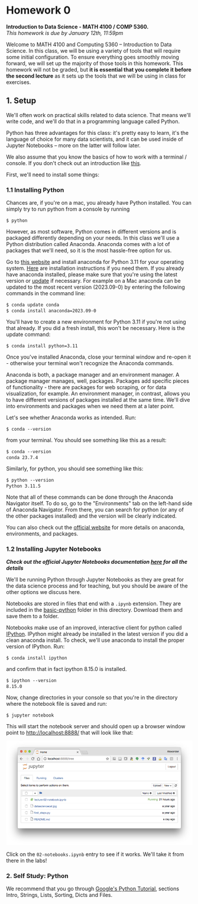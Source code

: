 # Homework 0
**Introduction to Data Science - MATH 4100 / COMP 5360.**  
*This homework is due by January 12th, 11:59pm*  


Welcome to MATH 4100 and Computing 5360 – Introduction to Data Science. In this class, we will be using a variety of tools that will require some initial configuration. To ensure everything goes smoothly moving forward, we will set up the majority of those tools in this homework. This homework will not be graded, but **it is essential that you complete it before the second lecture** as it sets up the tools that we will be using in class for exercises.

## 1. Setup

We'll often work on practical skills related to data science. That means we'll write code, and we'll do that in a programming language called Python.

Python has three advantages for this class: it's pretty easy to learn, it's the language of choice for many data scientists, and it can be used inside of Jupyter Notebooks – more on the latter will follow later.

We also assume that you know the basics of how to work with a terminal / console. If you don't check out an introduction like [this](http://tutorial.djangogirls.org/en/intro_to_command_line/).  

First, we'll need to install some things:

### 1.1 Installing Python

Chances are, if you're on a mac, you already have Python installed. You can simply try to run python from a console by running

```
$ python
```

However, as most software, Python comes in different versions and is packaged differently depending on your needs. In this class we'll use a Python distribution called Anaconda. Anaconda comes with a lot of packages that we'll need, so it is the most hassle-free option for us.

Go to [this website](https://www.anaconda.com/download/) and install anaconda for Python 3.11 for your operating system. [Here](https://docs.continuum.io/anaconda/install) are installation instructions if you need them. If you already have anaconda installed, please make sure that you're using the latest version or [update](http://docs.continuum.io/anaconda/install/update-version/) if necessary. For example on a Mac anaconda can be updated to the most recent version (2023.09-0) by entering the following commands in the command line:

```
$ conda update conda
$ conda install anaconda=2023.09-0
```

You'll have to create a new environment for Python 3.11 if you're not using that already. If you did a fresh install, this won't be necessary. Here is the update command:

```
$ conda install python=3.11
```

Once you've installed Anaconda, close your terminal window and re-open it - otherwise your terminal won't recognize the Anaconda commands.

Anaconda is both, a package manager and an environment manager. A package manager manages, well, packages. Packages add specific pieces of functionality - there are packages for web scraping, or for data visualization, for example. An environment manager, in contrast, allows you to have different versions of packages installed at the same time. We'll dive into environments and packages when we need them at a later point.

Let's see whether Anaconda works as intended. Run:

```
$ conda --version
```

from your terminal. You should see something like this as a result:

```
$ conda --version
conda 23.7.4 
```

Similarly, for python, you should see something like this:

```
$ python --version
Python 3.11.5
```

Note that all of these commands can be done through the Anaconda Navigator itself. To do so, go to the "Environments" tab on the left-hand side of Anaconda Navigator. From there, you can search for python (or any of the other packages installed) and the version will be clearly indicated.

You can also check out the [official website](http://conda.pydata.org/docs/test-drive.html) for more details on anaconda, environments, and packages.

### 1.2 Installing Jupyter Notebooks

***Check out the official Jupyter Notebooks documentation [here](http://jupyter.readthedocs.io/en/latest/index.html) for all the details***

We'll be running Python through Jupyter Notebooks as they are great for the data science process and for teaching, but you should be aware of the other options we discuss here.

Notebooks are stored in files that end with a `.ipynb` extension. They are included in the [basic-python](https://github.com/datascience-course/2024-datascience-homework/tree/main/HW0/basic-python) folder in this directory. Download them and save them to a folder.

Notebooks make use of an improved, interactive client for python called [IPython](https://ipython.org/). IPython might already be installed in the latest version if you did a clean anaconda install. To check, we'll use anaconda to install the proper version of IPython. Run:

```
$ conda install ipython
```

and confirm that in fact ipython 8.15.0 is installed.
```
$ ipython --version
8.15.0
```

Now, change directories in your console so that you're in the directory where the notebook file is saved and run:

```
$ jupyter notebook
```

This will start the notebook server and should open up a browser window point to [http://localhost:8888/](http://localhost:8888/) that will look like that:

![Jupyter Notebook Screenshot](jupyter.png)

Click on the `02-notebooks.ipynb` entry to see if it works. We'll take it from there in the labs!

### 2. Self Study: Python

We recommend that you go through [Google's Python Tutorial](https://developers.google.com/edu/python), sections Intro, Strings, Lists, Sorting, Dicts and Files. 

